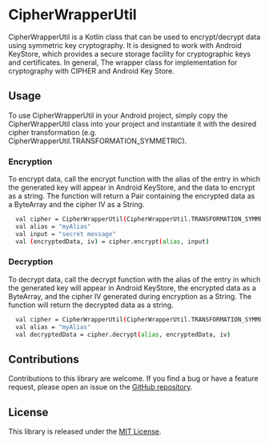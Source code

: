 # CipherWrapperUtil
CipherWrapperUtil is a Kotlin class that can be used to encrypt/decrypt data using symmetric key cryptography. It is designed to work with Android KeyStore, which provides a secure storage facility for cryptographic keys and certificates. In general, The wrapper class for implementation for cryptography with CIPHER and Android Key Store.

## Usage
To use CipherWrapperUtil in your Android project, simply copy the CipherWrapperUtil class into your project and instantiate it with the desired cipher transformation (e.g. CipherWrapperUtil.TRANSFORMATION_SYMMETRIC).

### Encryption
To encrypt data, call the encrypt function with the alias of the entry in which the generated key will appear in Android KeyStore, and the data to encrypt as a string. The function will return a Pair containing the encrypted data as a ByteArray and the cipher IV as a String.

```bash
  val cipher = CipherWrapperUtil(CipherWrapperUtil.TRANSFORMATION_SYMMETRIC)
  val alias = "myAlias"
  val input = "secret message"
  val (encryptedData, iv) = cipher.encrypt(alias, input)
```

### Decryption
To decrypt data, call the decrypt function with the alias of the entry in which the generated key will appear in Android KeyStore, the encrypted data as a ByteArray, and the cipher IV generated during encryption as a String. The function will return the decrypted data as a string.

```bash
  val cipher = CipherWrapperUtil(CipherWrapperUtil.TRANSFORMATION_SYMMETRIC)
  val alias = "myAlias"
  val decryptedData = cipher.decrypt(alias, encryptedData, iv)
```

## Contributions

Contributions to this library are welcome. If you find a bug or have a feature request,
please open an issue on the [GitHub repository](https://github.com/thesarangal/CipherWrapperUtil).

## License

This library is released under the [MIT License](https://opensource.org/licenses/MIT).